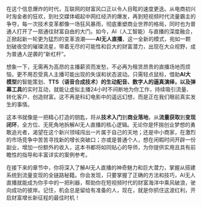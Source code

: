 <font style="color:rgba(0, 0, 0, 0.86);background-color:rgba(255, 255, 255, 0.9);">在这个信息爆炸的时代，互联网的财富风口正以令人目眩的速度更迭。从电商初兴时淘金者的狂欢，到社交媒体崛起中网红经济的爆发，再到短视频时代流量霸主的争夺，每一次技术变革都像一场狂风暴雨，彻底重塑商业世界的格局，同时也为普通人打开了一扇通往财富自由的大门。如今，AI（人工智能）与直播的深度融合，正掀起新一轮更为猛烈的变革浪潮——</font>**<font style="color:rgba(0, 0, 0, 0.86);background-color:rgba(255, 255, 255, 0.9);">AI无人直播</font>**<font style="color:rgba(0, 0, 0, 0.86);background-color:rgba(255, 255, 255, 0.9);">，这一全新的模式，宛如一颗划破夜空的璀璨流星，带着无尽的可能性和巨大的财富潜力，出现在大众视野，成为普通人逆袭的“新杠杆”。</font>

<font style="color:rgba(0, 0, 0, 0.86);background-color:rgba(255, 255, 255, 0.9);">想象一下，无需再为高昂的主播薪资而发愁，不必再为租赁昂贵的直播场地而烦恼，更不用忍受真人主播可能出现的失误和状态波动。只需轻点鼠标，借助</font>**<font style="color:rgba(0, 0, 0, 0.86);background-color:rgba(255, 255, 255, 0.9);">AI大模型</font>**<font style="color:rgba(0, 0, 0, 0.86);background-color:rgba(255, 255, 255, 0.9);">的智能策划、</font>**<font style="color:rgba(0, 0, 0, 0.86);background-color:rgba(255, 255, 255, 0.9);">TTS（语音合成技术）</font>****<font style="color:rgba(0, 0, 0, 0.86);background-color:rgba(255, 255, 255, 0.9);">的生动配音、</font>****<font style="color:rgba(0, 0, 0, 0.86);background-color:rgba(255, 255, 255, 0.9);">数字人</font>****<font style="color:rgba(0, 0, 0, 0.86);background-color:rgba(255, 255, 255, 0.9);">的逼真演绎，以及</font>****<font style="color:rgba(0, 0, 0, 0.86);background-color:rgba(255, 255, 255, 0.9);">弹幕工具</font>**<font style="color:rgba(0, 0, 0, 0.86);background-color:rgba(255, 255, 255, 0.9);">的实时互动，就能让虚拟主播24小时不间断地为你工作，持续吸引流量、转化客户、创造财富。这不再是科幻电影中的遥远幻想，而是正在我们眼前真实发生的事情。</font>

<font style="color:rgba(0, 0, 0, 0.86);background-color:rgba(255, 255, 255, 0.9);">这本书就像是一把精心打造的钥匙，将从</font>**<font style="color:rgba(0, 0, 0, 0.86);background-color:rgba(255, 255, 255, 0.9);">技术入门</font>**<font style="color:rgba(0, 0, 0, 0.86);background-color:rgba(255, 255, 255, 0.9);">到</font>**<font style="color:rgba(0, 0, 0, 0.86);background-color:rgba(255, 255, 255, 0.9);">商业落地</font>**<font style="color:rgba(0, 0, 0, 0.86);background-color:rgba(255, 255, 255, 0.9);">，从</font>**<font style="color:rgba(0, 0, 0, 0.86);background-color:rgba(255, 255, 255, 0.9);">流量获取</font>**<font style="color:rgba(0, 0, 0, 0.86);background-color:rgba(255, 255, 255, 0.9);">到</font>**<font style="color:rgba(0, 0, 0, 0.86);background-color:rgba(255, 255, 255, 0.9);">变现闭环</font>**<font style="color:rgba(0, 0, 0, 0.86);background-color:rgba(255, 255, 255, 0.9);">，全方位、无死角地拆解AI无人直播的核心逻辑。无论你是怀揣创业梦想的勇敢追光者，渴望在这个新兴领域闯出一片属于自己的天地；还是中小商家，在激烈的市场竞争中苦苦寻找新的增长突破口；亦或是普通个人，想在闲暇时间开辟一份副业，增加一份额外的收入，这本书都将如同贴心的导师，为你提供实用且具有前瞻性的指导和丰富详实的案例参考。</font>

<font style="color:rgba(0, 0, 0, 0.86);background-color:rgba(255, 255, 255, 0.9);">在接下来的章节中，你将深入了解AI无人直播的神奇魅力和巨大潜力，掌握从搭建系统到流量变现的全链路秘籍。你会发现，只要掌握了正确的方法和技巧，AI无人直播就能成为你手中的一把利器，帮助你在短视频时代的财富海洋中乘风破浪，驶向成功的彼岸。记住，机会总是留给有准备的人，现在，就是你抓住这波红利，开启财富增长新征程的最佳时机！</font>


